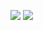 [![](https://m131jyck4m.execute-api.us-west-2.amazonaws.com/prod/poll/01BM90734YCCP2WB0FR0Z6WTGM/test)](https://m131jyck4m.execute-api.us-west-2.amazonaws.com/prod/poll/01BM90734YCCP2WB0FR0Z6WTGM/test/vote)
[![](https://m131jyck4m.execute-api.us-west-2.amazonaws.com/prod/poll/01BM90734YCCP2WB0FR0Z6WTGM/2)](https://m131jyck4m.execute-api.us-west-2.amazonaws.com/prod/poll/01BM90734YCCP2WB0FR0Z6WTGM/2/vote)
